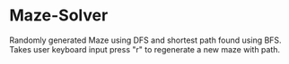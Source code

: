 # Maze-Solver
Randomly generated Maze using DFS and shortest path found using BFS.
Takes user keyboard input press "r" to regenerate a new maze with path.

